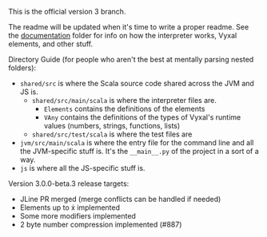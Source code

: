 This is the official version 3 branch.

The readme will be updated when it's time to write a proper readme.
See the [documentation](./documentation/README.md) folder for info on how the
interpreter works, Vyxal elements, and other stuff.

Directory Guide (for people who aren't the best at mentally parsing nested folders):

- `shared/src` is where the Scala source code shared across the JVM and JS is.
  - `shared/src/main/scala` is where the interpreter files are.
    - `Elements` contains the definitions of the elements
    - `VAny` contains the definitions of the types of Vyxal's runtime values (numbers, strings, functions, lists)
  - `shared/src/test/scala` is where the test files are
- `jvm/src/main/scala` is where the entry file for the command line and all the
   JVM-specific stuff is. It's the `__main__.py` of the project in a sort of a way.
- `js` is where all the JS-specific stuff is.


Version 3.0.0-beta.3 release targets:

- JLine PR merged (merge conflicts can be handled if needed)
- Elements up to ẋ implemented
- Some more modifiers implemented
- 2 byte number compression implemented (#887)
